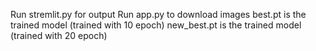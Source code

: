 Run stremlit.py for output
Run app.py to download images
best.pt is the trained  model  (trained with 10 epoch)
new_best.pt is the trained model (trained with 20 epoch)
